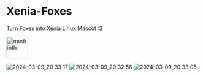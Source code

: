 # Xenia-Foxes
Turn Foxes into Xenia Linux Mascot :3

<a href="https://modrinth.com/resourcepack/xenia-foxes"><img alt="modrinth" height="56" src="https://cdn.jsdelivr.net/npm/@intergrav/devins-badges@3/assets/cozy/available/modrinth_vector.svg"></a>

![2024-03-09_20 33 17](https://github.com/birbkeks/Xenia-Foxes/assets/67545942/744a5fec-dcf5-4b84-98e1-4b1bdecbcacf)
![2024-03-09_20 32 56](https://github.com/birbkeks/Xenia-Foxes/assets/67545942/a9f7163c-0f4f-47bc-9d3c-60f32d3935c1)
![2024-03-09_20 33 05](https://github.com/birbkeks/Xenia-Foxes/assets/67545942/42a57595-db25-4e7b-91ed-4977735e4868)
